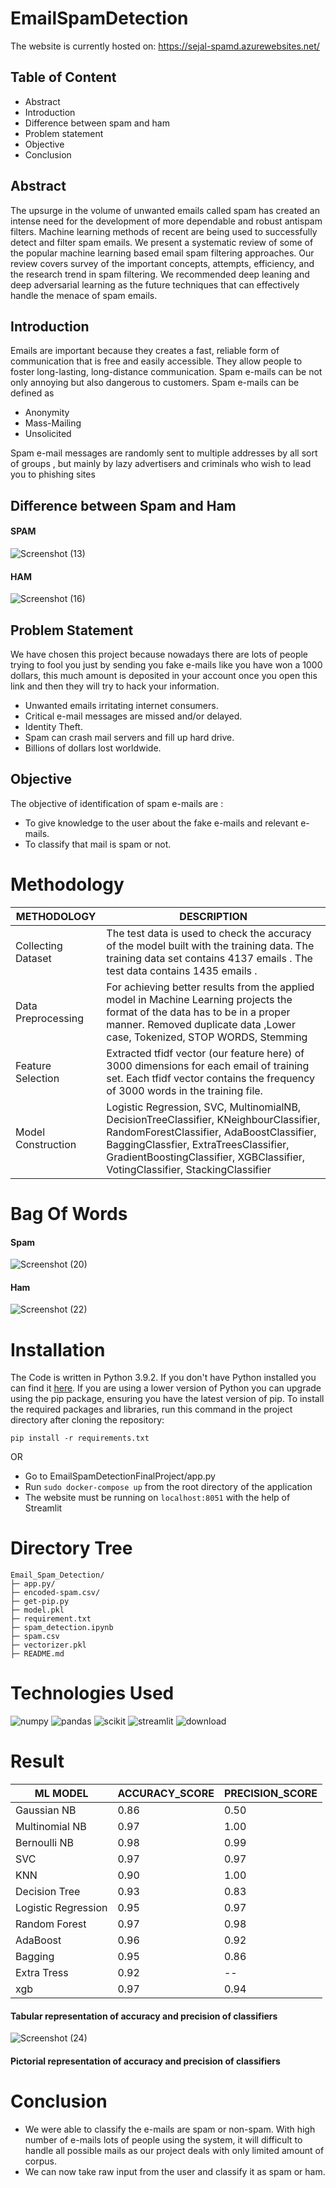# EmailSpamDetection 

The website is currently hosted on: https://sejal-spamd.azurewebsites.net/

## Table of Content
  * Abstract
  * Introduction
  * Difference between spam and ham	
  * Problem statement
  * Objective
  * Conclusion

## Abstract
The upsurge in the volume of unwanted emails called spam has created an intense need for the development of more dependable and robust antispam filters. Machine learning methods of recent are being used to successfully detect and filter spam emails. We present a systematic review of some of the popular machine learning based email spam filtering approaches. Our review covers survey of the important concepts, attempts, efficiency, and the research trend in spam filtering. We recommended deep leaning and deep adversarial learning as the future techniques that can effectively handle the menace of spam emails.

## Introduction
Emails are important because they creates a fast, reliable form of communication that is free and easily accessible. They allow people to foster long-lasting, long-distance communication. Spam e-mails can be not only annoying but also dangerous to customers. Spam e-mails can be defined as

* Anonymity
* Mass-Mailing
* Unsolicited

Spam e-mail messages are randomly sent to multiple addresses by all sort of groups , but mainly by lazy advertisers and criminals who wish to lead you to phishing sites

## Difference between Spam and Ham

#### SPAM

![Screenshot (13)](https://user-images.githubusercontent.com/73702888/231462194-c33c796a-b194-44b3-b9e7-02685a61d3b1.png)

#### HAM

![Screenshot (16)](https://user-images.githubusercontent.com/73702888/231462287-0d47ade4-416c-4208-8b85-b2fe6679d4af.png)

## Problem Statement

We have chosen this project because nowadays there are lots of people trying to fool you just by sending you fake e-mails like you have won a 1000 dollars, this much amount is deposited in your account once you open this link and then they will try to hack your information.
 * Unwanted emails irritating internet consumers.
 * Critical e-mail messages are missed and/or delayed.
 * Identity Theft.
 * Spam can crash mail servers and fill up hard drive.
 * Billions of dollars lost worldwide.

## Objective

The objective of identification of spam e-mails are :
 * To give knowledge to the user about the fake e-mails and relevant e-mails.
 * To classify that mail is spam or not.

# Methodology
| METHODOLOGY  |DESCRIPTION |
| ------------- | ------------- |
| Collecting Dataset  | The test data is used to check the accuracy of the model built with the training data. The training data set contains  4137 emails . The test data contains 1435 emails .|
| Data Preprocessing | For achieving better results from the applied model in Machine Learning projects the format of the data has to be in a proper manner. Removed duplicate data ,Lower case, Tokenized, STOP WORDS, Stemming |
| Feature Selection | Extracted tfidf vector (our feature here) of 3000 dimensions for each email of training set. Each tfidf vector contains the frequency of 3000 words in the training file. |
| Model Construction | Logistic Regression, SVC, MultinomialNB, DecisionTreeClassifier, KNeighbourClassifier, RandomForestClassifier, AdaBoostClassifier, BaggingClassfier, ExtraTreesClassifier, GradientBoostingClassifier, XGBClassifier, VotingClassifier, StackingClassifier |

# Bag Of Words
#### Spam

![Screenshot (20)](https://user-images.githubusercontent.com/73702888/231497576-b470fade-7a25-496e-bbf4-6776945d42af.png)

#### Ham

![Screenshot (22)](https://user-images.githubusercontent.com/73702888/231507871-ffe6950d-0a44-4b32-bfc9-f48818489cce.png)

# Installation
The Code is written in Python 3.9.2. If you don't have Python installed you can find it [here](https://www.python.org/downloads/release/python-3913/). If you are using a lower version of Python you can upgrade using the pip package, ensuring you have the latest version of pip. To install the required packages and libraries, run this command in the project directory after cloning the repository:

``` pip install -r requirements.txt ```

OR

* Go to EmailSpamDetectionFinalProject/app.py
* Run ``` sudo docker-compose up ``` from the root directory of the application
* The website must be running on ``` localhost:8051 ``` with the help of Streamlit

# Directory Tree

```
Email_Spam_Detection/
├─ app.py/
├─ encoded-spam.csv/
├─ get-pip.py
├─ model.pkl
├─ requirement.txt
├─ spam_detection.ipynb
├─ spam.csv
├─ vectorizer.pkl
├─ README.md
```

# Technologies Used

![numpy](https://user-images.githubusercontent.com/73702888/231514125-fe638b79-8566-44c6-aebf-d59fcc073c92.png)
![pandas](https://user-images.githubusercontent.com/73702888/231514616-946d436f-cd8e-4413-a3a9-6712a49c22ed.png)
![scikit](https://user-images.githubusercontent.com/73702888/231514997-d8fba16d-6e46-4e31-8bbe-0a54483d73af.png)
![streamlit](https://user-images.githubusercontent.com/73702888/231515302-ca23afa9-ff49-434d-b93e-7b0fdcf99ed6.png)
![download](https://user-images.githubusercontent.com/73702888/231516055-1f8ab8a2-c1b1-460a-8d05-72f91dfd5f23.png)

# Result

| ML MODEL  | ACCURACY_SCORE | PRECISION_SCORE | 
| ------------- | ------------- | ------------- |
| Gaussian NB | 0.86 | 0.50 |
| Multinomial NB | 0.97 | 1.00 |
| Bernoulli NB | 0.98 | 0.99 |
| SVC | 0.97 | 0.97 |
| KNN | 0.90 | 1.00 |
| Decision Tree | 0.93 | 0.83 |
| Logistic Regression | 0.95 | 0.97 |
| Random Forest | 0.97 | 0.98 |
| AdaBoost | 0.96 | 0.92 |
| Bagging | 0.95 | 0.86 |
| Extra Tress | 0.92 | -- |
| xgb | 0.97 | 0.94 |

#### Tabular representation of accuracy and precision of classifiers

![Screenshot (24)](https://user-images.githubusercontent.com/73702888/231507785-c6715e74-6bce-48b1-ae7a-a978f8471877.png)

#### Pictorial representation of accuracy and precision of classifiers

# Conclusion 
 * We were able to classify the e-mails are spam or non-spam. With high number of e-mails lots of people using the system, it will difficult to handle all possible mails as our project deals with only limited amount of corpus.
 * We can now take raw input from the user and classify it as spam or ham.
